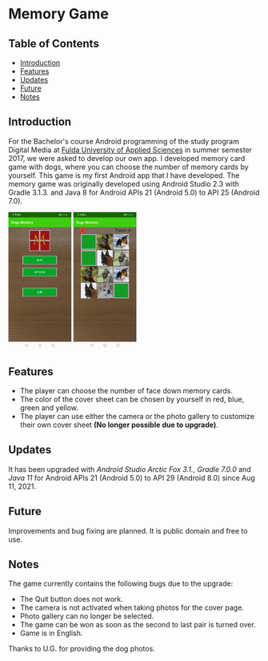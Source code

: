 # Memory Game

## Table of Contents  
- [Introduction](#introduction) 
- [Features](#features)
- [Updates](#updates)
- [Future](#future)
- [Notes](#notes)

## Introduction
For the Bachelor's course Android programming of the study program Digital Media at [Fulda University of Applied Sciences](https://www.hs-fulda.de/en/home) in summer semester 2017, we were asked to develop our own app. I developed memory card game with dogs, where you can choose the number of memory cards by yourself. This game is my first Android app that I have developed. The memory game was originally developed using Android Studio 2.3 with Gradle 3.1.3. and Java 8 for Android APIs 21 (Android 5.0) to API 25 (Android 7.0).

<img alt="Memory Menu" src="https://github.com/RamoramaInteractive/Memory-Game/blob/master/screenshot001.jpg" width="25%" height="25%"> <img alt="Memory Game" src="https://github.com/RamoramaInteractive/Memory-Game/blob/master/screenshot002.jpg" width="25%" height="25%">

## Features
* The player can choose the number of face down memory cards.
* The color of the cover sheet can be chosen by yourself in red, blue, green and yellow.
* The player can use either the camera or the photo gallery to customize their own cover sheet **(No longer possible due to upgrade)**.

## Updates
It has been upgraded with *Android Studio Arctic Fox 3.1.*, *Gradle 7.0.0* and *Java 11* for Android APIs 21 (Android 5.0) to API 29 (Android 8.0) since Aug 11, 2021.

## Future
Improvements and bug fixing are planned. It is public domain and free to use.

## Notes
The game currently contains the following bugs due to the upgrade:

* The Quit button does not work.
* The camera is not activated when taking photos for the cover page.
* Photo gallery can no longer be selected.
* The game can be won as soon as the second to last pair is turned over.
* Game is in English.

Thanks to U.G. for providing the dog photos.
